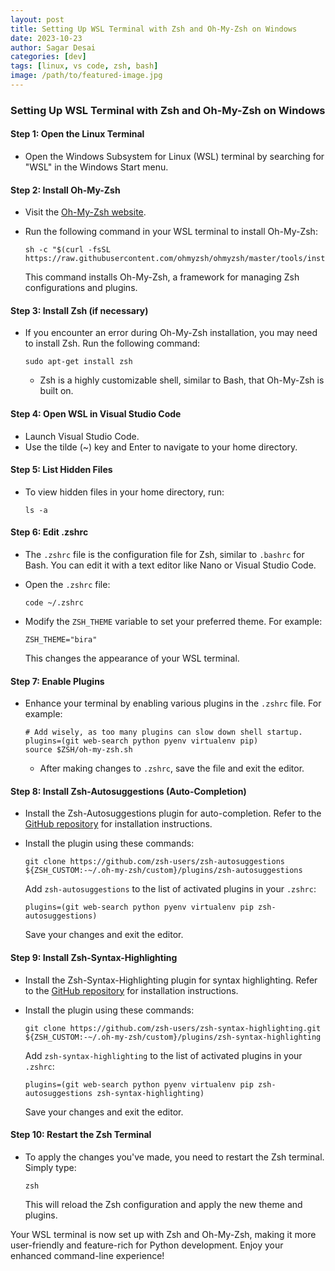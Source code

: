 ```yaml
---
layout: post
title: Setting Up WSL Terminal with Zsh and Oh-My-Zsh on Windows
date: 2023-10-23
author: Sagar Desai
categories: [dev]
tags: [linux, vs code, zsh, bash]
image: /path/to/featured-image.jpg
---
```

### Setting Up WSL Terminal with Zsh and Oh-My-Zsh on Windows

#### Step 1: Open the Linux Terminal
- Open the Windows Subsystem for Linux (WSL) terminal by searching for "WSL" in the Windows Start menu.

#### Step 2: Install Oh-My-Zsh
- Visit the [Oh-My-Zsh website](https://ohmyz.sh/).
- Run the following command in your WSL terminal to install Oh-My-Zsh:

  ```shell
  sh -c "$(curl -fsSL https://raw.githubusercontent.com/ohmyzsh/ohmyzsh/master/tools/install.sh)"
  ```

  This command installs Oh-My-Zsh, a framework for managing Zsh configurations and plugins.

#### Step 3: Install Zsh (if necessary)
- If you encounter an error during Oh-My-Zsh installation, you may need to install Zsh. Run the following command:

  ```shell
  sudo apt-get install zsh
  ```

  - Zsh is a highly customizable shell, similar to Bash, that Oh-My-Zsh is built on.

#### Step 4: Open WSL in Visual Studio Code
- Launch Visual Studio Code.
- Use the tilde (~) key and Enter to navigate to your home directory.

#### Step 5: List Hidden Files
- To view hidden files in your home directory, run:

  ```shell
  ls -a
  ```

#### Step 6: Edit .zshrc
- The `.zshrc` file is the configuration file for Zsh, similar to `.bashrc` for Bash. You can edit it with a text editor like Nano or Visual Studio Code.
- Open the `.zshrc` file:

  ```shell
  code ~/.zshrc
  ```

- Modify the `ZSH_THEME` variable to set your preferred theme. For example:

  ```shell
  ZSH_THEME="bira"
  ```

  This changes the appearance of your WSL terminal.

#### Step 7: Enable Plugins
- Enhance your terminal by enabling various plugins in the `.zshrc` file. For example:

  ```shell
  # Add wisely, as too many plugins can slow down shell startup.
  plugins=(git web-search python pyenv virtualenv pip)
  source $ZSH/oh-my-zsh.sh
  ```

  - After making changes to `.zshrc`, save the file and exit the editor.

#### Step 8: Install Zsh-Autosuggestions (Auto-Completion)
- Install the Zsh-Autosuggestions plugin for auto-completion. Refer to the [GitHub repository](https://github.com/zsh-users/zsh-autosuggestions) for installation instructions.
- Install the plugin using these commands:

  ```shell
  git clone https://github.com/zsh-users/zsh-autosuggestions ${ZSH_CUSTOM:-~/.oh-my-zsh/custom}/plugins/zsh-autosuggestions
  ```

  Add `zsh-autosuggestions` to the list of activated plugins in your `.zshrc`:

  ```shell
  plugins=(git web-search python pyenv virtualenv pip zsh-autosuggestions)
  ```

  Save your changes and exit the editor.

#### Step 9: Install Zsh-Syntax-Highlighting
- Install the Zsh-Syntax-Highlighting plugin for syntax highlighting. Refer to the [GitHub repository](https://github.com/zsh-users/zsh-syntax-highlighting/blob/master/INSTALL.md) for installation instructions.
- Install the plugin using these commands:

  ```shell
  git clone https://github.com/zsh-users/zsh-syntax-highlighting.git ${ZSH_CUSTOM:-~/.oh-my-zsh/custom}/plugins/zsh-syntax-highlighting
  ```

  Add `zsh-syntax-highlighting` to the list of activated plugins in your `.zshrc`:

  ```shell
  plugins=(git web-search python pyenv virtualenv pip zsh-autosuggestions zsh-syntax-highlighting)
  ```

  Save your changes and exit the editor.

#### Step 10: Restart the Zsh Terminal
- To apply the changes you've made, you need to restart the Zsh terminal. Simply type:

  ```shell
  zsh
  ```

  This will reload the Zsh configuration and apply the new theme and plugins.

Your WSL terminal is now set up with Zsh and Oh-My-Zsh, making it more user-friendly and feature-rich for Python development. Enjoy your enhanced command-line experience!